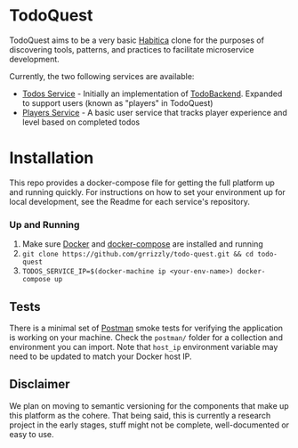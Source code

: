 # TodoQuest

TodoQuest aims to be a very basic [Habitica](https;//habitica.com) clone for the
purposes of discovering tools, patterns, and practices to facilitate
microservice development.

Currently, the two following services are available:

- [Todos Service](https://github.com/grrizzly/todos-backend-couchdb) - Initially
  an implementation of [TodoBackend](https://todobackend.com). Expanded to support users
  (known as "players" in TodoQuest)
- [Players Service](https://github.com/grrizzly/todos-player-service) - A basic user service that tracks player experience and level based on completed todos

# Installation

This repo provides a docker-compose file for getting the full platform up and
running quickly. For instructions on how to set your environment up for local
development, see the Readme for each service's repository.

### Up and Running

1. Make sure [Docker](https://docker.com) and [docker-compose](https://docs.docker.com/compose/) are installed and running
1. `git clone https://github.com/grrizzly/todo-quest.git && cd todo-quest`
1. `TODOS_SERVICE_IP=$(docker-machine ip <your-env-name>) docker-compose up`


## Tests

There is a minimal set of [Postman](https://www.getpostman.com/) smoke tests for verifying the application is
working on your machine. Check the `postman/` folder for a collection and
environment you can import. Note that `host_ip` environment variable may need to be updated to match your Docker host IP.

## Disclaimer

 We plan on moving to semantic versioning for the components that make up this platform as the cohere. That being said, this is currently a research project in
 the early stages, stuff might not be complete, well-documented or easy to use.
